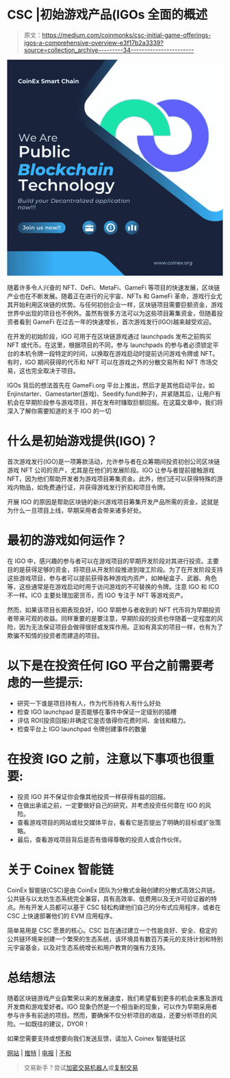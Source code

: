 # CSC |初始游戏产品(IGOs 全面的概述

> 原文：<https://medium.com/coinmonks/csc-initial-game-offerings-igos-a-comprehensive-overview-e3f17b2a3339?source=collection_archive---------34----------------------->

![](img/18ba0d2df685406217c0f8b9c3c2c0da.png)

随着许多令人兴奋的 NFT、DeFi、MetaFi、GameFi 等项目的快速发展，区块链产业也在不断发展。随着正在进行的元宇宙、NFTs 和 GameFi 革命，游戏行业尤其开始利用区块链的优势。与任何初创企业一样，区块链项目需要巨额资金，游戏世界中出现的项目也不例外。虽然有很多方法可以为这些项目筹集资金，但随着投资者看到 GameFi 在过去一年的快速增长，首次游戏发行(IGO)越来越受欢迎。

在开发的初始阶段，IGO 可用于在区块链游戏通过 launchpads 发布之前购买 NFT 或代币。在这里，根据项目的不同，参与 launchpads 的参与者必须锁定平台的本机令牌一段特定的时间，以换取在游戏启动时提前访问游戏令牌或 NFT。有时，IGO 期间获得的代币和 NFT 可以在游戏之外的分散交易所和 NFT 市场交易，这也完全取决于项目。

IGOs 背后的想法首先在 GameFi.org 平台上推出，然后才是其他启动平台，如 Enjinstarter、Gamestarter(游戏)、Seedify.fund(种子)，并紧随其后，让用户有机会在早期阶段参与游戏项目，并在发布时赚取巨额回报。在这篇文章中，我们将深入了解你需要知道的关于 IGO 的一切

# 什么是初始游戏提供(IGO)？

首次游戏发行(IGO)是一项筹款活动，允许参与者在众筹期间投资初创公司区块链游戏 NFT 公司的资产，尤其是在他们的发展阶段。IGO 让参与者提前接触游戏 NFT，因为他们帮助开发者为游戏项目筹集资金。此外，他们还可以获得特殊的游戏内物品，如免费通行证，并获得游戏发行折扣和项目令牌。

开展 IGO 的原因是帮助区块链的新兴游戏项目筹集开发产品所需的资金，这就是为什么一旦项目上线，早期采用者会带来诸多好处。

# 最初的游戏如何运作？

在 IGO 中，感兴趣的参与者可以在游戏项目的早期开发阶段对其进行投资。主要目的是获得足够的资金，将项目从开发阶段推进到竣工阶段。为了在开发阶段支持这些游戏项目，参与者可以提前获得各种游戏内资产，如神秘盒子、武器、角色等，这些通常是在游戏启动时用于访问游戏的不可替换的令牌。注意 IGO 和 ICO 不一样。ICO 主要处理加密货币，而 IGO 专注于 NFT 等游戏资产。

然而，如果该项目长期表现良好，IGO 早期参与者收到的 NFT 代币将为早期投资者带来可观的收益。同样重要的是要注意，早期阶段的投资也伴随着一定程度的风险，因为无法保证项目会做得很好或发挥作用。正如有真实的项目一样，也有为了欺骗不知情的投资者而建造的项目。

# 以下是在投资任何 IGO 平台之前需要考虑的一些提示:

*   研究一下谁是项目持有人，作为代币持有人有什么好处
*   检查 IGO launchpad 是否能够在事件中保证一定级别的插槽
*   评估 ROI(投资回报)并确定它是否值得你花费时间、金钱和精力。
*   检查平台上 IGO launchpad 令牌创建事件的数量

# 在投资 IGO 之前，注意以下事项也很重要:

*   投资 IGO 并不保证你会像其他投资一样获得有益的回报。
*   在做出承诺之前，一定要做好自己的研究，并考虑投资任何潜在 IGO 的风险。
*   查看游戏项目的网站或社交媒体平台，看看它是否提出了明确的目标或扩张策略。
*   最后，查看游戏项目背后是否有值得尊敬的投资人或合作伙伴。

# 关于 Coinex 智能链

CoinEx 智能链(CSC)是由 CoinEx 团队为分散式金融创建的分散式高效公共链。公共链与以太坊生态系统完全兼容，具有高效率、低费用以及无许可验证器的特点。所有开发人员都可以基于 CSC 轻松构建他们自己的分布式应用程序，或者在 CSC 上快速部署他们的 EVM 应用程序。

简单易用是 CSC 愿景的核心。CSC 旨在通过建立一个性能良好、安全、稳定的公共链环境来创建一个繁荣的生态系统，该环境具有数百万美元的支持计划和特别元宇宙基金，以及对生态系统增长和用户教育的强有力支持。

# 总结想法

随着区块链游戏产业自繁荣以来的发展速度，我们希望看到更多的机会来惠及游戏开发商和游戏爱好者。IGO 现象仍然是一个相当新的现象，可以作为早期采用者参与许多有前途的项目。然而，要确保不仅分析项目的收益，还要分析项目的风险。一如既往的建议，DYOR！

如果您需要支持或想要向我们发送反馈，请加入 Coinex 智能链社区

[网站](http://www.coinex.org/) | [推特](https://twitter.com/CoinEx_CSC) | [电报](https://t.me/CoinExChain) | [不和](https://discord.gg/5uBGRW9qSp)

> 交易新手？尝试[加密交易机器人](/coinmonks/crypto-trading-bot-c2ffce8acb2a)或[复制交易](/coinmonks/top-10-crypto-copy-trading-platforms-for-beginners-d0c37c7d698c)